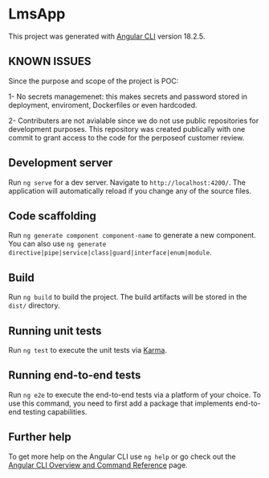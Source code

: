 # LmsApp

This project was generated with [Angular CLI](https://github.com/angular/angular-cli) version 18.2.5.

## KNOWN ISSUES
Since the purpose and scope of the project is POC:

1- No secrets managemenet: this makes secrets and password stored in deployment, enviroment, Dockerfiles or even hardcoded.

2- Contributers are not avialable since we do not use public repositories for development purposes. This repository was created publically with one commit to grant access to the code for the perposeof customer review.

## Development server

Run `ng serve` for a dev server. Navigate to `http://localhost:4200/`. The application will automatically reload if you change any of the source files.

## Code scaffolding

Run `ng generate component component-name` to generate a new component. You can also use `ng generate directive|pipe|service|class|guard|interface|enum|module`.

## Build

Run `ng build` to build the project. The build artifacts will be stored in the `dist/` directory.

## Running unit tests

Run `ng test` to execute the unit tests via [Karma](https://karma-runner.github.io).

## Running end-to-end tests

Run `ng e2e` to execute the end-to-end tests via a platform of your choice. To use this command, you need to first add a package that implements end-to-end testing capabilities.

## Further help

To get more help on the Angular CLI use `ng help` or go check out the [Angular CLI Overview and Command Reference](https://angular.dev/tools/cli) page.

